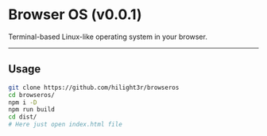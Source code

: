 # Browser OS (v0.0.1)

Terminal-based Linux-like operating system in your browser.
***

## Usage

```bash
git clone https://github.com/hilight3r/browseros
cd browseros/
npm i -D
npm run build
cd dist/
# Here just open index.html file
```

[comment]: <> (TODO: Add link below)

[comment]: <> (Or download last build from here.)
